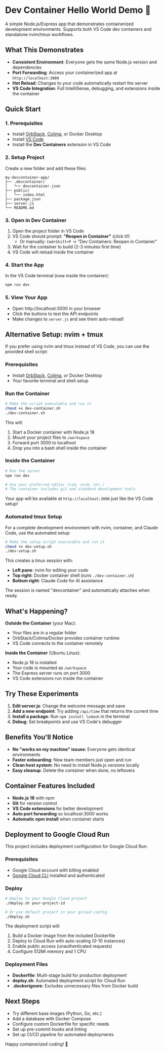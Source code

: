 # Dev Container Hello World Demo 🐳

A simple Node.js/Express app that demonstrates containerized development environments. Supports both VS Code dev containers and standalone nvim/tmux workflows.

## What This Demonstrates

- **Consistent Environment**: Everyone gets the same Node.js version and dependencies
- **Port Forwarding**: Access your containerized app at `http://localhost:3000`
- **Hot Reload**: Changes to your code automatically restart the server
- **VS Code Integration**: Full IntelliSense, debugging, and extensions inside the container

## Quick Start

### 1. Prerequisites
- Install [OrbStack](https://orbstack.dev), [Colima](https://github.com/abiosoft/colima), or Docker Desktop
- Install [VS Code](https://code.visualstudio.com/)
- Install the **Dev Containers** extension in VS Code

### 2. Setup Project
Create a new folder and add these files:
```
my-devcontainer-app/
├── .devcontainer/
│   └── devcontainer.json
├── public/
│   └── index.html
├── package.json
├── server.js
└── README.md
```

### 3. Open in Dev Container
1. Open the project folder in VS Code
2. VS Code should prompt: **"Reopen in Container"** (click it!)
   - Or manually: `Cmd+Shift+P` → "Dev Containers: Reopen in Container"
3. Wait for the container to build (2-3 minutes first time)
4. VS Code will reload inside the container

### 4. Start the App
In the VS Code terminal (now inside the container):
```bash
npm run dev
```

### 5. View Your App
- Open http://localhost:3000 in your browser
- Click the buttons to test the API endpoints
- Make changes to `server.js` and see them auto-reload!

## Alternative Setup: nvim + tmux

If you prefer using nvim and tmux instead of VS Code, you can use the provided shell script:

### Prerequisites
- Install [OrbStack](https://orbstack.dev), [Colima](https://github.com/abiosoft/colima), or Docker Desktop
- Your favorite terminal and shell setup

### Run the Container
```bash
# Make the script executable and run it
chmod +x dev-container.sh
./dev-container.sh
```

This will:
1. Start a Docker container with Node.js 18
2. Mount your project files to `/workspace`
3. Forward port 3000 to localhost
4. Drop you into a bash shell inside the container

### Inside the Container
```bash
# Run the server 
npm run dev

# Use your preferred editor (vim, nvim, etc.)
# The container includes git and standard development tools
```

Your app will be available at `http://localhost:3000` just like the VS Code setup!

### Automated tmux Setup

For a complete development environment with nvim, container, and Claude Code, use the automated setup:

```bash
# Make the setup script executable and run it
chmod +x dev-setup.sh
./dev-setup.sh
```

This creates a tmux session with:
- **Left pane**: nvim for editing your code
- **Top right**: Docker container shell (runs `./dev-container.sh`)
- **Bottom right**: Claude Code for AI assistance

The session is named "devcontainer" and automatically attaches when ready.

## What's Happening?

**Outside the Container** (your Mac):
- Your files are in a regular folder
- OrbStack/Colima/Docker provides container runtime
- VS Code connects to the container remotely

**Inside the Container** (Ubuntu Linux):
- Node.js 18 is installed
- Your code is mounted as `/workspace`
- The Express server runs on port 3000
- VS Code extensions run inside the container

## Try These Experiments

1. **Edit server.js**: Change the welcome message and save
2. **Add a new endpoint**: Try adding `/api/time` that returns the current time
3. **Install a package**: Run `npm install lodash` in the terminal
4. **Debug**: Set breakpoints and use VS Code's debugger

## Benefits You'll Notice

- **No "works on my machine" issues**: Everyone gets identical environments
- **Faster onboarding**: New team members just open and run
- **Clean host system**: No need to install Node.js versions locally
- **Easy cleanup**: Delete the container when done, no leftovers

## Container Features Included

- **Node.js 18** with npm
- **Git** for version control  
- **VS Code extensions** for better development
- **Auto port forwarding** so localhost:3000 works
- **Automatic npm install** when container starts

## Deployment to Google Cloud Run

This project includes deployment configuration for Google Cloud Run:

### Prerequisites
- Google Cloud account with billing enabled
- [Google Cloud CLI](https://cloud.google.com/sdk/docs/install) installed and authenticated

### Deploy
```bash
# Deploy to your Google Cloud project
./deploy.sh your-project-id

# Or use default project in your gcloud config
./deploy.sh
```

The deployment script will:
1. Build a Docker image from the included Dockerfile
2. Deploy to Cloud Run with auto-scaling (0-10 instances)
3. Enable public access (unauthenticated requests)
4. Configure 512Mi memory and 1 CPU

### Deployment Files
- **Dockerfile**: Multi-stage build for production deployment
- **deploy.sh**: Automated deployment script for Cloud Run
- **.dockerignore**: Excludes unnecessary files from Docker build

## Next Steps

- Try different base images (Python, Go, etc.)
- Add a database with Docker Compose
- Configure custom Dockerfile for specific needs
- Set up pre-commit hooks and linting
- Set up CI/CD pipeline for automated deployments

Happy containerized coding! 🚀
